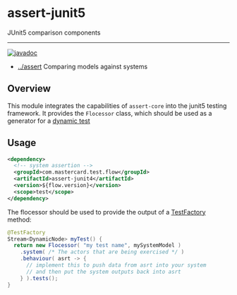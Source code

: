 
<!-- title start -->

# assert-junit5

JUnit5 comparison components

---
[![javadoc](https://javadoc.io/badge2/com.mastercard.test.flow/assert-junit5/javadoc.svg)](https://javadoc.io/doc/com.mastercard.test.flow/assert-junit5)

 * [../assert](..) Comparing models against systems

<!-- title end -->

## Overview

This module integrates the capabilities of `assert-core` into the junit5 testing framework.
It provides the `Flocessor` class, which should be used as a generator for a [dynamic test](https://junit.org/junit5/docs/current/user-guide/#writing-tests-dynamic-tests)

## Usage

```xml
<dependency>
  <!-- system assertion -->
  <groupId>com.mastercard.test.flow</groupId>
  <artifactId>assert-junit4</artifactId>
  <version>${flow.version}</version>
  <scope>test</scope>
</dependency>
```

The flocessor should be used to provide the output of a [TestFactory](https://junit.org/junit5/docs/current/api/org.junit.jupiter.api/org/junit/jupiter/api/TestFactory.html) method:

```java
@TestFactory
Stream<DynamicNode> myTest() {
  return new Flocessor( "my test name", mySystemModel )
    .system( /* The actors that are being exercised */ )
    .behaviour( asrt -> {
      // implement this to push data from asrt into your system 
      // and then put the system outputs back into asrt
    } ).tests();
}
```